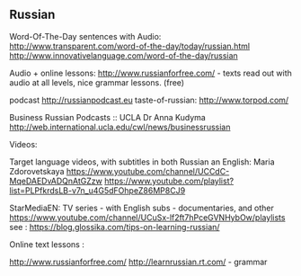 
## Russian

Word-Of-The-Day sentences with Audio:
http://www.transparent.com/word-of-the-day/today/russian.html
http://www.innovativelanguage.com/word-of-the-day/russian

Audio + online lessons: 
http://www.russianforfree.com/ - texts read out with audio at all levels, nice grammar lessons. (free)

podcast
http://russianpodcast.eu
taste-of-russian:
http://www.torpod.com/

Business Russian Podcasts :: UCLA Dr Anna Kudyma
http://web.international.ucla.edu/cwl/news/businessrussian


Videos:

Target language videos, with subtitles in both Russian an English:
Maria Zdorovetskaya
https://www.youtube.com/channel/UCCdC-MqeDAEDvADQnAtGZzw
https://www.youtube.com/playlist?list=PLPfkrdsLB-v7n_u4G5dFOhpeZ86MP8CJ9


 StarMediaEN: TV series - with English subs - documentaries, and other
https://www.youtube.com/channel/UCuSx-lf2ft7hPceGVNHybOw/playlists
see : https://blog.glossika.com/tips-on-learning-russian/


Online text lessons :

http://www.russianforfree.com/
http://learnrussian.rt.com/ - grammar 


